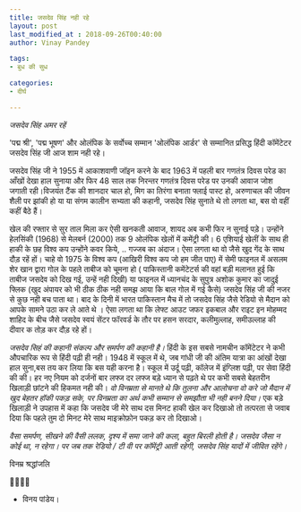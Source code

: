 ```yaml
---
title: जसदेव सिंह नही रहे
layout: post
last_modified_at : 2018-09-26T00:40:00
author: Vinay Pandey

tags:
- बुध की सुध

categories:
- दीर्घ

---
```


*जसदेव सिंह अमर रहें*

 'पद्म श्री', 'पद्म भूषण' और ओलंपिक के सर्वोच्च सम्मान 'ओलंपिक आर्डर' से सम्मानित प्रसिद्ध हिंदी कॉमेंटेटर जसदेव सिंह जी आज शाम नही रहे।

जसदेव सिंह जी ने 1955 में आकाशवाणी जॉइन करने के बाद 1963 में पहली बार गणतंत्र दिवस परेड का आँखों देखा हाल सुनाया और फिर 48 साल तक निरन्तर गणतंत्र दिवस परेड पर उनकी आवाज जोश जगाती रही।विजयंत टैंक की शानदार चाल हो, मिग का तिरंगा बनाता फ्लाई पास्ट हो, अरुणाचल की जीवन शैली पर झांकी हो या या संगम कालीन सभ्यता की कहानी, जसदेव सिंह सुनाते थे तो लगता था, बस वो वहीं कहीं बैठे हैं। 

खेल की रफ्तार से सुर ताल मिला कर ऐसी खनकती आवाज, शायद अब कभी फिर न सुनाई पड़े। उन्होंने हेलसिंकी (1968) से मेलबर्न (2000) तक 9 ओलंपिक खेलों में कमेंट्री की। 
6 एशियाई खेलीं के साथ ही हाकी के छह विश्व कप उन्होंने कवर किये, .. गज्जब का अंदाज। ऐसा लगता था वो जैसे खुद गेंद के साथ दौड़ रहें हों। चाहे वो 1975 के विश्व कप  (आखिरी विश्व कप जो हम जीत पाए)  में सेमी फाइनल में असलम शेर खान द्वारा गोल के पहले ताबीज को चूमना हो ( पाकिस्तानी कमेंटेटर्स की वहां बड़ी मलानत हुई कि ताबीज जसदेव को दिख गई, उन्हें नही दिखी) या फाइनल में  ध्यानचंद के सुपुत्र अशोक कुमार का जादुई फ्लिक (खुद अंपायर को भी ठीक ठीक नही समझ आया कि बाल गोल में गई कैसे) जसदेव सिंह जी की नजर से कुछ नही बच पाता था। बाद के दिनी में भारत पाकिस्तान मैच में तो जसदेव सिंह जैसे रेडियो से मैदान को आपके सामने उठा कर ले आते थे ।  ऐसा लगता था कि लेफ्ट आउट  जफर इकबाल और राइट इन मोहम्मद शाहिद के बीच जैसे जसदेव स्वयं सेंटर फॉरवर्ड के तौर पर हसन सरदार, कलीमुल्लाह, समीउल्लाह की दीवार क तोड़ कर दौड़ रहे हों।

*जसदेव सिहं की कहानी संकल्प और समर्पण की कहानी है।* हिंदी के इस सबसे नामचीन कॉमेंटेटर ने कभी औपचारिक रूप से हिंदी पढ़ी ही नही। 1948 में स्कूल में थे, जब गांधी जी की अंतिम यात्रा का आंखों देखा हाल सुना,बस तय कर लिया कि बस  यही करना है। स्कूल में उर्दू पढ़ी, कॉलेज में इंग्लिश पढ़ी, पर सेवा हिंदी की की। 
 हर नए नियम को दर्जनों बार लफ्ज दर लफ्ज बड़े ध्यान से पढ़ते थे पर कभी सबसे बेहतरीन खिलाड़ी छांटने की हिकमत नही की। *वो विनम्रता से मानते थे कि तुलना और आलोचना वो करे जो मैदान में खुद बेहतर हॉकी पकड़ सके, पर विनम्रता का अर्थ कभी सम्मान से समझौता भी नही बनने दिया।* एक बड़े खिलाड़ी ने उपहास में कहा कि जसदेव जी मेरे साथ दस मिनट हाकी खेल कर दिखाओ तो तत्परता से जवाब दिया कि पहले तुम दो मिनट मेरे साथ माइक्रोफ़ोन पकड़ कर तो दिखाओ।

*वैसा समर्पण, सीखने की वैसी ललक, दृश्य में समा जाने की कला, बहुत बिरली होती है। जसदेव जैसा न कोई था, न रहेगा। पर जब तक रेडियो / टी वी पर कॉमेंट्री आती रहेगी, जसदेव सिंह यादों में जीवित रहेंगे।*

विनम्र श्रद्धांजलि

🙏🙏🙏🙏
- विनय पांडेय।
